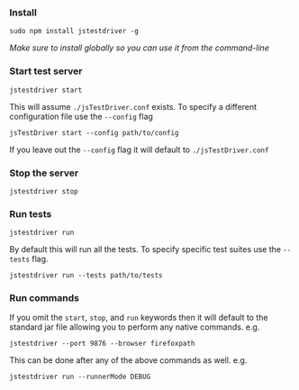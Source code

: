 ### Install

    sudo npm install jstestdriver -g

*Make sure to install globally so you can use it from the command-line*

### Start test server

    jstestdriver start

This will assume `./jsTestDriver.conf` exists. To specify a different configuration file use the `--config` flag

    jsTestDriver start --config path/to/config

If you leave out the `--config` flag it will default to `./jsTestDriver.conf`

### Stop the server

    jstestdriver stop

### Run tests

    jstestdriver run

By default this will run all the tests. To specify specific test suites use the `--tests` flag.

    jstestdriver run --tests path/to/tests

### Run commands

If you omit the `start`, `stop`, and `run` keywords then it will default to the standard jar file allowing you to perform any native commands. e.g.

    jstestdriver --port 9876 --browser firefoxpath

This can be done after any of the above commands as well. e.g.

    jstestdriver run --runnerMode DEBUG
